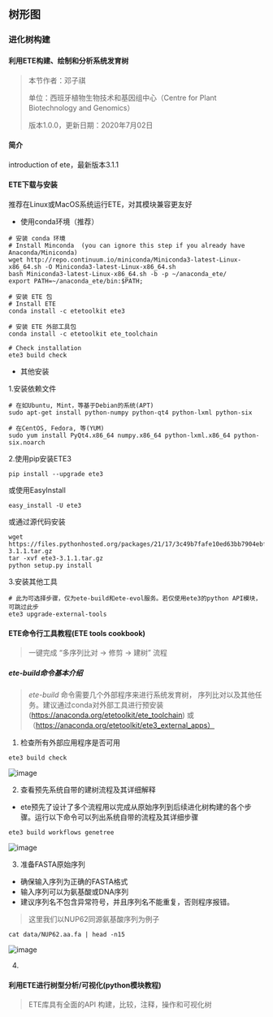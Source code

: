 ## 树形图
### 进化树构建
#### 利用ETE构建、绘制和分析系统发育树
> 本节作者：邓子祺
> 
> 单位：西班牙植物生物技术和基因组中心（Centre for Plant Biotechnology and Genomics）
>
> 版本1.0.0，更新日期：2020年7月02日

#### 简介
introduction of ete，最新版本3.1.1
#### ETE下载与安装
推荐在Linux或MacOS系统运行ETE，对其模块兼容更友好
- 使用conda环境（推荐）
```
# 安装 conda 环境
# Install Minconda  (you can ignore this step if you already have Anaconda/Miniconda)
wget http://repo.continuum.io/miniconda/Miniconda3-latest-Linux-x86_64.sh -O Miniconda3-latest-Linux-x86_64.sh
bash Miniconda3-latest-Linux-x86_64.sh -b -p ~/anaconda_ete/
export PATH=~/anaconda_ete/bin:$PATH;

# 安装 ETE 包
# Install ETE 
conda install -c etetoolkit ete3

# 安装 ETE 外部工具包
conda install -c etetoolkit ete_toolchain 

# Check installation
ete3 build check
```
- 其他安装

1.安装依赖文件
```
# 在如Ubuntu, Mint，等基于Debian的系统(APT)
sudo apt-get install python-numpy python-qt4 python-lxml python-six

# 在CentOS, Fedora, 等(YUM)
sudo yum install PyQt4.x86_64 numpy.x86_64 python-lxml.x86_64 python-six.noarch
```

2.使用pip安装ETE3
```
pip install --upgrade ete3
```
或使用EasyInstall
```
easy_install -U ete3
```
或通过源代码安装
```
wget https://files.pythonhosted.org/packages/21/17/3c49b7fafe10ed63bb7904ebf9764b98db726aa5fd482fb006818854bc04/ete3-3.1.1.tar.gz
tar -xvf ete3-3.1.1.tar.gz
python setup.py install
```
3.安装其他工具
```
# 此为可选择步骤，仅为ete-build和ete-evol服务。若仅使用ete3的python API模块，可跳过此步
ete3 upgrade-external-tools
```

#### ETE命令行工具教程(ETE tools cookbook)
> 一键完成 “多序列比对 -> 修剪 -> 建树” 流程 

##### ete-build命令基本介绍
>  *ete-build* 命令需要几个外部程序来进行系统发育树， 序列比对以及其他任务。建议通过conda对外部工具进行预安装(https://anaconda.org/etetoolkit/ete_toolchain) 或（https://anaconda.org/etetoolkit/ete3_external_apps）

1) 检查所有外部应用程序是否可用
```
ete3 build check
```
![image](https://raw.githubusercontent.com/dengzq1234/ete3_tutorial_chinese/master/ete-build-check.png?token=AGDS2VZJ65DW76BNHNRT25K7FKK6U)

2) 查看预先系统自带的建树流程及其详细解释
- ete预先了设计了多个流程用以完成从原始序列到后续进化树构建的各个步骤。运行以下命令可以列出系统自带的流程及其详细步骤
```
ete3 build workflows genetree
```
![image](https://raw.githubusercontent.com/dengzq1234/ete3_tutorial_chinese/master/ete-build-workflow.png?token=AGDS2VZVBHW6FKY2MG3VB527FKK7M)

3) 准备FASTA原始序列
- 确保输入序列为正确的FASTA格式
- 输入序列可以为氨基酸或DNA序列
- 建议序列名不包含异常符号，并且序列名不能重复，否则程序报错。
> 这里我们以NUP62同源氨基酸序列为例子
```
cat data/NUP62.aa.fa | head -n15
```
![image](https://raw.githubusercontent.com/dengzq1234/ete3_tutorial_chinese/master/ete-build-NUP62.png?token=AGDS2V4WVQXOTPVM34JTZW27FKLFU)


4) 

#### 利用ETE进行树型分析/可视化(python模块教程)
> ETE库具有全面的API 构建，比较，注释，操作和可视化树 